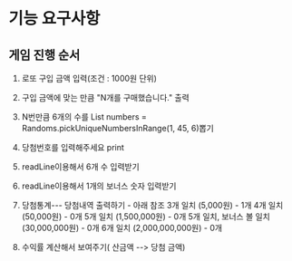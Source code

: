# 기능 요구사항

## 게임 진행 순서

1. 로또 구입 금액 입력(조건 : 1000원 단위)

2. 구입 금액에 맞는 만큼 "N개를 구매했습니다." 출력

3. N번만큼 6개의 수를 List<Integer> numbers = Randoms.pickUniqueNumbersInRange(1, 45, 6)뽑기

4. 당첨번호를 입력해주세요 print

5. readLine이용해서 6개 수 입력받기

6. readLine이용해서 1개의 보너스 숫자 입력받기

7. 당첨통계---
   당첨내역 출력하기 - 아래 참조 
   3개 일치 (5,000원) - 1개
   4개 일치 (50,000원) - 0개
   5개 일치 (1,500,000원) - 0개
   5개 일치, 보너스 볼 일치 (30,000,000원) - 0개
   6개 일치 (2,000,000,000원) - 0개

9. 수익률 계산해서 보여주기( 산금액 --> 당첨 금액)

